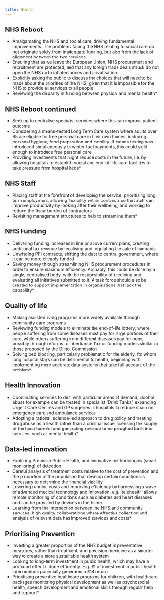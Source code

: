 ```yaml
---
title: Health
---
```


## NHS Reboot

* Amalgamating the NHS and social care, driving fundamental improvements. The problems facing the NHS relating to social care do not originate solely from inadequate funding, but also from the lack of alignment between the two services
* Ensuring that as we leave the European Union, NHS procurement and recruitment are protected, and that any foreign trade deals struck do not open the NHS up to inflated prices and privatisation. 
* Explicitly asking the public to discuss the choices that will need to be made about the priorities of the NHS, given that it is impossible for the NHS to provide all services to all people
* Reviewing the disparity in funding between physical and mental health*

## NHS Reboot continued

* Seeking to centralise specialist services where this can improve patient outcome
* Considering a means-tested Long Term Care system where adults over 65 are eligible for free personal care in their own homes, including personal hygiene, food preparation and mobility. If means testing was introduced simultaneously to winter fuel payments, this could yield enough to introduce free personal care
* Providing investments that might reduce costs in the future, i.e. by allowing hospitals to establish social and end-of-life care facilities to take pressure from hospital beds*

## NHS Staff

* Placing staff at the forefront of developing the service, prioritising long term employment, allowing flexibility within contracts so that staff can improve productivity by looking after their wellbeing, and working to reduce the fiscal burden of contractors
* Revisiting management structures to help to streamline them*

## NHS Funding

* Delivering funding increases in line or above current plans, creating additional tax revenue by legalising and regulating the sale of cannabis
* Unwinding PFI contracts, shifting the debt to central government, where it can be more cheaply funded
* Saving money through streamlining NHS procurement procedures in order to ensure maximum efficiency. Arguably, this could be done by a single, centralised body, with the responsibility of receiving and evaluating all initiatives submitted to it. A task force should also be created to support implementation in organisations that lack the capability*

## Quality of life

* Making assisted living programs more widely available through community care programs
* Reviewing funding models to eliminate the end-of-life lottery, where people suffering from some diseases must pay for large portions of their care, while others suffering from different diseases pay for none, possibly through reforms to Inheritance Tax or funding models similar to those proposed by the Dilnot Commission
* Solving bed blocking, particularly problematic for the elderly, for whom long hospital stays can be detrimental to health, beginning with implementing more accurate data systems that take full account of the problem*

## Health Innovation

* Coordinating services to deal with particular areas of demand, alcohol abuse for example can be treated in specialist ‘Drink Tanks’, expanding Urgent Care Centres and GP surgeries in hospitals to reduce strain on emergency care and ambulance services
* Adopting a rational, science-led approach to drug policy and treating drug abuse as a health rather than a criminal issue, licensing the supply of the least harmful and generating revenue to be ploughed back into services, such as mental health*

## Data-led innovation

* Exploring Precision Public Health, and innovative methodologies (smart monitoring) of detection
* Careful analysis of treatment costs relative to the cost of prevention and the proportion of the population that develop certain conditions is necessary to determine the financial viability
* Lowering running costs and improving efficiency by harnessing a wave of advanced medical technology and innovation, e.g. ‘telehealth’ allows remote monitoring of conditions such as diabetes and heart diseases and can be provided by devices in the home.
* Learning from the intersection between the NHS and community services, high quality collaborations where effective collection and analysis of relevant data has improved services and costs*

## Prioritising Prevention

* Investing a greater proportion of the NHS budget in preventative measures, rather than treatment, and precision medicine as a smarter way to create a more sustainable health system
* Looking to long-term investment in public health, which may have a profound effect if done efficiently. E.g. £1 of investment in public health interventions potentially generates a £14 return
* Prioritising preventive healthcare programs for children, with healthcare packages monitoring physical development as well as psychosocial health, speech development and emotional skills through regular help and support*

